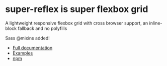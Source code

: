 # super-reflex is super flexbox grid
A lightweight responsive flexbox grid with cross browser support, an inline-block fallback and no polyfills

Sass @mixins added!

- [Full documentation](http://reflexgrid.com)
- [Examples](http://reflexgrid.com/docs/examples.html)
- [npm](https://www.npmjs.com/package/reflex-grid)


